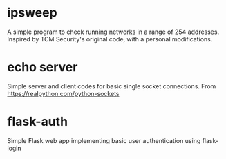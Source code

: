 # ipsweep
A simple program to check running networks in a range of 254 addresses. Inspired by TCM Security's original code, with a personal modifications.

# echo server
Simple server and client codes for basic single socket connections. From https://realpython.com/python-sockets

# flask-auth
Simple Flask web app implementing basic user authentication using flask-login
